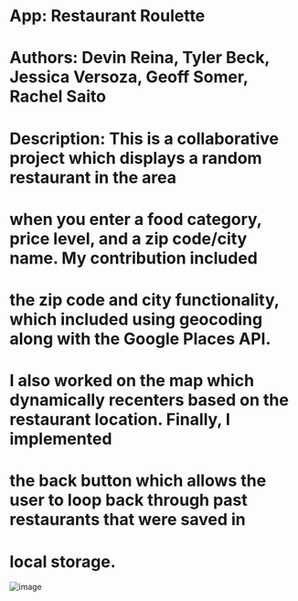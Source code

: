 # App: Restaurant Roulette
# Authors: Devin Reina, Tyler Beck, Jessica Versoza, Geoff Somer, Rachel Saito
# Description: This is a collaborative project which displays a random restaurant in the area
# when you enter a food category, price level, and a zip code/city name. My contribution included
# the zip code and city functionality, which included using geocoding along with the Google Places API. 
# I also worked on the map which dynamically recenters based on the restaurant location. Finally, I implemented
# the back button which allows the user to loop back through past restaurants that were saved in 
# local storage.
![image](https://user-images.githubusercontent.com/32178142/153779357-84ab0dde-c518-4372-b4d4-722b425c93ad.PNG)
